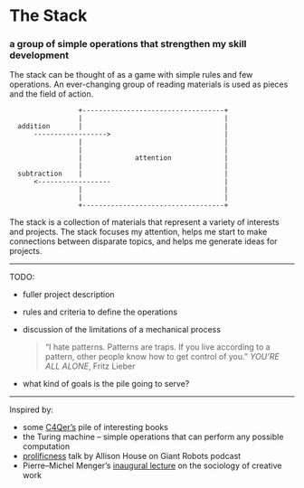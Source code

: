 # The Stack

### a group of simple operations that strengthen my skill development

The stack can be thought of as a game with simple rules and few operations. An ever-changing group of reading materials is used as pieces and the field of action.

                     +-----------------------------------+
                     |                                   |
      addition       |                                   |
          ------------------>                            |
                     |                                   |
                     |                                   |
                     |             attention             |
                     |                                   |
      subtraction    |                                   |
          <------------------                            |
                     |                                   |
                     |                                   |
                     +-----------------------------------+

The stack is a collection of materials that represent a variety of interests and projects. The stack focuses my attention, helps me start to make connections between disparate topics, and helps me generate ideas for projects.


* * *

TODO:

* fuller project description
* rules and criteria to define the operations
* discussion of the limitations of a mechanical process

  >&ldquo;I hate patterns. Patterns are traps. If you live according to a pattern,
  > other people know how to get control of you.&rdquo;
  >_YOU&rsquo;RE ALL ALONE_, Fritz Lieber

* what kind of goals is the pile going to serve?

* * *


Inspired by:

* some [C4Qer&rsquo;s](http://www.c4q.nyc) pile of interesting books
* the Turing machine &ndash; simple operations that can perform any possible
  computation
* [prolificness](http://giantrobots.fm/121) talk by Allison House on Giant Robots
podcast
* Pierre&ndash;Michel Menger&rsquo;s [inaugural lecture](http://www.college-de-france.fr/site/en-pierre-michel-menger/inaugural-lecture-2014-01-09-18h00.htm) on the sociology of
  creative work
